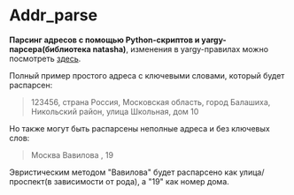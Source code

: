 # Addr_parse

**Парсинг адресов с помощью Python-скриптов и yargy-парсера(библиотека natasha)**, изменения в yargy-правилах можно посмотреть [здесь](https://github.com/Kugumi/Addr_parse/blob/master/Doc.md).

Полный пример простого адреса с ключевыми словами, который будет распарсен:

> 123456, страна Россия, Московская область, город Балашиха, Никольский район, улица Школьная, дом 10

Но также могут быть распарсены неполные адреса и без ключевых слов:

> Москва Вавилова , 19

Эвристическим методом "Вавилова" будет распарсено как улица/проспект(в зависимости от рода), а "19" как номер дома. 


